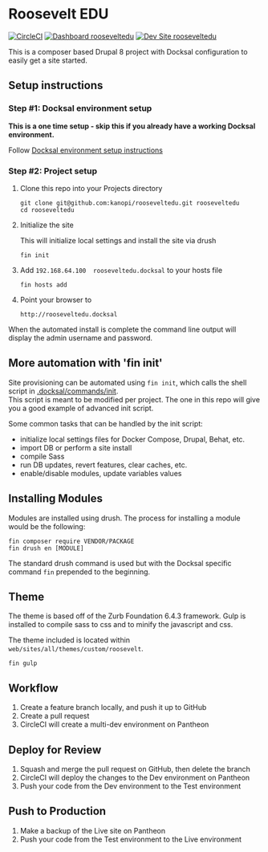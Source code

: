 # Roosevelt EDU

[![CircleCI](https://circleci.com/gh/kanopi/rooseveltedu.svg?style=shield)](https://circleci.com/gh/kanopi/rooseveltedu)
[![Dashboard rooseveltedu](https://img.shields.io/badge/dashboard-rooseveltedu-yellow.svg)](https://dashboard.pantheon.io/sites/bd787532-7df1-43fd-9b09-ca162d2c4bab#dev/code)
[![Dev Site rooseveltedu](https://img.shields.io/badge/site-rooseveltedu-blue.svg)](http://dev-rooseveltedu.pantheonsite.io/)

This is a composer based Drupal 8 project with Docksal configuration to easily get a site started.

## Setup instructions

### Step #1: Docksal environment setup

**This is a one time setup - skip this if you already have a working Docksal environment.**  

Follow [Docksal environment setup instructions](https://docs.docksal.io/getting-started/setup/)

### Step #2: Project setup

1. Clone this repo into your Projects directory

    ```
    git clone git@github.com:kanopi/rooseveltedu.git rooseveltedu
    cd rooseveltedu
    ```

2. Initialize the site

    This will initialize local settings and install the site via drush

    ```
    fin init
    ```

3.  Add `192.168.64.100  rooseveltedu.docksal` to your hosts file
    ```
    fin hosts add
    ```

4. Point your browser to

    ```
    http://rooseveltedu.docksal
    ```

When the automated install is complete the command line output will display the admin username and password.

## More automation with 'fin init'

Site provisioning can be automated using `fin init`, which calls the shell script in [.docksal/commands/init](.docksal/commands/init).  
This script is meant to be modified per project. The one in this repo will give you a good example of advanced init script.

Some common tasks that can be handled by the init script:

- initialize local settings files for Docker Compose, Drupal, Behat, etc.
- import DB or perform a site install
- compile Sass
- run DB updates, revert features, clear caches, etc.
- enable/disable modules, update variables values

## Installing Modules

Modules are installed using drush. The process for installing a module would be the following:

```
fin composer require VENDOR/PACKAGE
fin drush en [MODULE]
```

The standard drush command is used but with the Docksal specific command `fin` prepended to the beginning.

## Theme

The theme is based off of the Zurb Foundation 6.4.3 framework. Gulp is installed to compile sass to css 
and to minify the javascript and css.

The theme included is located within `web/sites/all/themes/custom/roosevelt`.

```
fin gulp
```

## Workflow

1. Create a feature branch locally, and push it up to GitHub
1. Create a pull request
1. CircleCI will create a multi-dev environment on Pantheon

## Deploy for Review

1. Squash and merge the pull request on GitHub, then delete the branch
1. CircleCI will deploy the changes to the Dev environment on Pantheon
1. Push your code from the Dev environment to the Test environment

## Push to Production

1. Make a backup of the Live site on Pantheon
1. Push your code from the Test environment to the Live environment
